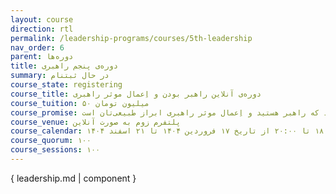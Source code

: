 ```yaml
---
layout: course
direction: rtl
permalink: /leadership-programs/courses/5th-leadership
nav_order: 6
parent: دوره‌ها
title: دوره‌ی پنجم راهبری
summary: در حال ثبتنام
course_state: registering
course_title: دوره‌ی آنلاین راهبر بودن و اِعمال موثر راهبری
course_tuition: ۵۰ میلیون تومان
course_promise: شما در حالی دوره را ترک می‌کنید که راهبر هستید و اِعمال موثر راهبری ابراز طبیعی‌تان است
course_venue: پلتفرم زوم به صورت آنلاین
course_calendar: یک‌شنبه‌ها و پنجشنبه‌ها ۱۸:۰۰ تا ۲۰:۰۰ از تاریخ ۱۷ فروردین ۱۴۰۴ تا ۲۱ اسفند ۱۴۰۴
course_quorum: ۱۰۰
course_sessions: ۱۰۰
---
```

 
{ leadership.md | component }
